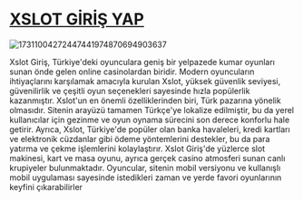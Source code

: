 # <a href="https://bit.ly/3YH3fku" > XSLOT GİRİŞ YAP</a>
![17311004272447441974870694903637](https://github.com/user-attachments/assets/7a3d2f4d-ffe6-4e1a-9b4a-84be837958fc)

Xslot Giriş, Türkiye'deki oyunculara geniş bir yelpazede kumar oyunları sunan önde gelen online casinolardan biridir. Modern oyuncuların ihtiyaçlarını karşılamak amacıyla kurulan Xslot, yüksek güvenlik seviyesi, güvenilirlik ve çeşitli oyun seçenekleri sayesinde hızla popülerlik kazanmıştır.
Xslot'un en önemli özelliklerinden biri, Türk pazarına yönelik olmasıdır. Sitenin arayüzü tamamen Türkçe'ye lokalize edilmiştir, bu da yerel kullanıcılar için gezinme ve oyun oynama sürecini son derece konforlu hale getirir. Ayrıca, Xslot, Türkiye'de popüler olan banka havaleleri, kredi kartları ve elektronik cüzdanlar gibi ödeme yöntemlerini destekler, bu da para yatırma ve çekme işlemlerini kolaylaştırır.
Xslot Giriş'de yüzlerce slot makinesi, kart ve masa oyunu, ayrıca gerçek casino atmosferi sunan canlı krupiyeler bulunmaktadır. Oyuncular, sitenin mobil versiyonu ve kullanışlı mobil uygulaması sayesinde istedikleri zaman ve yerde favori oyunlarının keyfini çıkarabilirler
